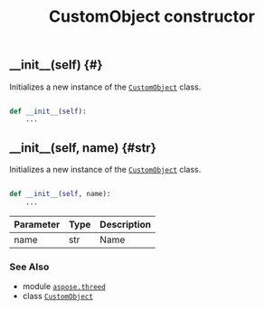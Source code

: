 ﻿---
title: CustomObject constructor
second_title: Aspose.3D for Python via .NET API References
description: 
type: docs
weight: 10
url: /python-net/aspose.threed/customobject/__init__/
is_root: false
---

## \_\_init\_\_(self) {#}

Initializes a new instance of the [`CustomObject`](/3d/python-net/aspose.threed/customobject) class.



```python

def __init__(self):
    ...
```




## \_\_init\_\_(self, name) {#str}

Initializes a new instance of the [`CustomObject`](/3d/python-net/aspose.threed/customobject) class.



```python

def __init__(self, name):
    ...
```


| Parameter | Type | Description |
| :- | :- | :- |
| name | str | Name |



### See Also
* module [`aspose.threed`](../../)
* class [`CustomObject`](/3d/python-net/aspose.threed/customobject)
